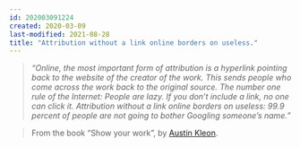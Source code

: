 ```yaml
---
id: 202003091224
created: 2020-03-09
last-modified: 2021-08-28
title: "Attribution without a link online borders on useless."
---
```

>*“Online, the most important form of attribution is a hyperlink pointing back to the website of the creator of the work. This sends people who come across the work back to the original source. The number one rule of the Internet: People are lazy. If you don’t include a link, no one can click it. Attribution without a link online borders on useless: 99.9 percent of people are not going to bother Googling someone’s name.”* 

>From the book “Show your work”, by [Austin Kleon](https://austinkleon.com/).
